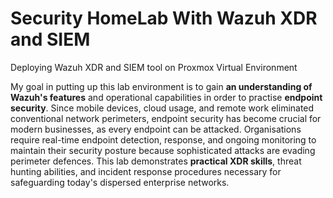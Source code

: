# Security HomeLab With Wazuh XDR and SIEM
Deploying Wazuh XDR and SIEM tool on Proxmox Virtual Environment

My goal in putting up this lab environment is to gain **an understanding of Wazuh's features** and operational capabilities in order to practise **endpoint security**. Since mobile devices, cloud usage, and remote work eliminated conventional network perimeters, endpoint security has become crucial for modern businesses, as every endpoint can be attacked. Organisations require real-time endpoint detection, response, and ongoing monitoring to maintain their security posture because sophisticated attacks are evading perimeter defences. This lab demonstrates **practical XDR skills**, threat hunting abilities, and incident response procedures necessary for safeguarding today's dispersed enterprise networks.
